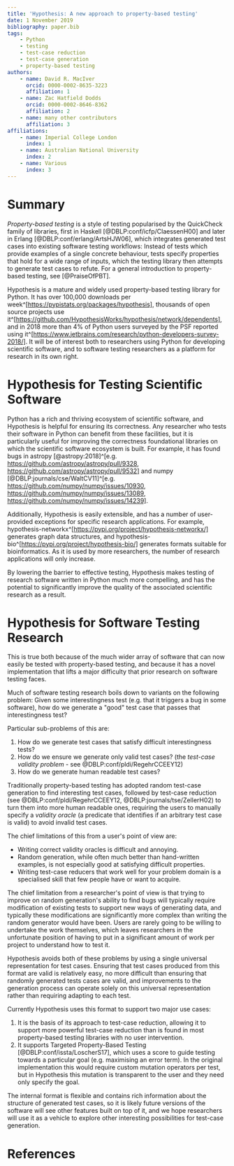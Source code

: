 ```yaml
---
title: 'Hypothesis: A new approach to property-based testing'
date: 1 November 2019
bibliography: paper.bib
tags:
    - Python
    - testing
    - test-case reduction
    - test-case generation
    - property-based testing
authors:
    - name: David R. MacIver
      orcid: 0000-0002-8635-3223
      affiliation: 1
    - name: Zac Hatfield Dodds
      orcid: 0000-0002-8646-8362
      affiliation: 2
    - name: many other contributors
      affiliation: 3
affiliations:
    - name: Imperial College London
      index: 1
    - name: Australian National University
      index: 2
    - name: Various
      index: 3
---
```


# Summary

*Property-based testing* is a style of testing popularised by the QuickCheck family of libraries,
first in Haskell [@DBLP:conf/icfp/ClaessenH00] and later in Erlang [@DBLP:conf/erlang/ArtsHJW06],
which integrates generated test cases into existing software testing workflows:
Instead of tests which provide examples of a single concrete behaviour,
tests specify properties that hold for a wide range of inputs,
which the testing library then attempts to generate test cases to refute.
For a general introduction to property-based testing, see [@PraiseOfPBT].

Hypothesis is a mature and widely used property-based testing library for Python.
It has over 100,000 downloads per week^[https://pypistats.org/packages/hypothesis], thousands of open source projects use it^[https://github.com/HypothesisWorks/hypothesis/network/dependents],
and in 2018 more than 4% of Python users surveyed by the PSF reported using it^[https://www.jetbrains.com/research/python-developers-survey-2018/].
It will be of interest both to researchers using Python for developing scientific software,
and to software testing researchers as a platform for research in its own right.

# Hypothesis for Testing Scientific Software

Python has a rich and thriving ecosystem of scientific software, and Hypothesis is helpful for ensuring its correctness.
Any researcher who tests their software in Python can benefit from these facilities,
but it is particularly useful for improving the correctness foundational libraries on which the scientific software ecosystem is built.
For example, it has found bugs in astropy [@astropy:2018]^[e.g. https://github.com/astropy/astropy/pull/9328, https://github.com/astropy/astropy/pull/9532] and numpy [@DBLP:journals/cse/WaltCV11]^[e.g. https://github.com/numpy/numpy/issues/10930, https://github.com/numpy/numpy/issues/13089, https://github.com/numpy/numpy/issues/14239].

Additionally, Hypothesis is easily extensible, and has a number of user-provided exceptions for specific research applications.
For example, hypothesis-networkx^[https://pypi.org/project/hypothesis-networkx/] generates graph data structures,
and hypothesis-bio^[https://pypi.org/project/hypothesis-bio/] generates formats suitable for bioinformatics.
As it is used by more researchers, the number of research applications will only increase.

By lowering the barrier to effective testing, Hypothesis makes testing of research software written in Python much more compelling,
and has the potential to significantly improve the quality of the associated scientific research as a result.

# Hypothesis for Software Testing Research

This is true both because of the much wider array of software that can now easily be tested with property-based testing,
and because it has a novel implementation that lifts a major difficulty that prior research on software testing faces.

Much of software testing research boils down to variants on the following problem:
Given some interestingness test (e.g. that it triggers a bug in some software),
how do we generate a "good" test case that passes that interestingness test?

Particular sub-problems of this are:

1. How do we generate test cases that satisfy difficult interestingness tests?
2. How do we ensure we generate only valid test cases? (the *test-case validity problem* - see @DBLP:conf/pldi/RegehrCCEEY12)
3. How do we generate human readable test cases?
 
Traditionally property-based testing has adopted random test-case generation to find interesting test cases,
followed by test-case reduction (see @DBLP:conf/pldi/RegehrCCEEY12, @DBLP:journals/tse/ZellerH02) to turn them into more human readable ones,
requiring the users to manually specify a *validity oracle* (a predicate that identifies if an arbitrary test case is valid) to avoid invalid test cases.

The chief limitations of this from a user's point of view are:

* Writing correct validity oracles is difficult and annoying.
* Random generation, while often much better than hand-written examples, is not especially good at satisfying difficult properties.
* Writing test-case reducers that work well for your problem domain is a specialised skill that few people have or want to acquire.

The chief limitation from a researcher's point of view is that trying to improve on random generation's ability to find bugs will typically require modification of existing tests to support new ways of generating data,
and typically these modifications are significantly more complex than writing the random generator would have been.
Users are rarely going to be willing to undertake the work themselves,
which leaves researchers in the unfortunate position of having to put in a significant amount of work per project to understand how to test it.

Hypothesis avoids both of these problems by using a single universal representation for test cases.
Ensuring that test cases produced from this format are valid is relatively easy, no more difficult than ensuring that randomly generated tests cases are valid,
and improvements to the generation process can operate solely on this universal representation rather than requiring adapting to each test.

Currently Hypothesis uses this format to support two major use cases:

1. It is the basis of its approach to test-case reduction, allowing it to support more powerful test-case reduction than is found in most property-based testing libraries with no user intervention.
2. It supports Targeted Property-Based Testing [@DBLP:conf/issta/LoscherS17], which uses a score to guide testing towards a particular goal (e.g. maximising an error term). In the original implementation this would require custom mutation operators per test,
   but in Hypothesis this mutation is transparent to the user and they need only specify the goal.

The internal format is flexible and contains rich information about the structure of generated test cases,
so it is likely future versions of the software will see other features built on top of it,
and we hope researchers will use it as a vehicle to explore other interesting possibilities for test-case generation.

# References
